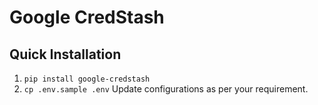 # Google CredStash

## Quick Installation
1. `pip install google-credstash`
2. `cp .env.sample .env` Update configurations as per your requirement.

